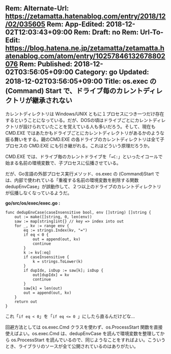 Rem: Alternate-Url: https://zetamatta.hatenablog.com/entry/2018/12/02/035605
Rem: App-Edited: 2018-12-02T12:03:43+09:00
Rem: Draft: no
Rem: Url-To-Edit: https://blog.hatena.ne.jp/zetamatta/zetamatta.hatenablog.com/atom/entry/10257846132678802076
Rem: Published: 2018-12-02T03:56:05+09:00
Category: go
Updated: 2018-12-02T03:56:05+09:00
Title:  os.exec の (Command) Start で、ドライブ毎のカレントディレクトリが継承されない
---
カレントディレクトリは Windows/UNIX ともに１プロセスにつき一つだけ存在するということになっている。だが、DOSの頃はドライブごとにカレントディレクトリが設けられていたことを覚えている人も多いだろう。そして、現在も CMD.EXE ではあたかもドライブごとにカレントディレクトリがあるかのような振る舞いをする。親のCMD.EXE の各ドライブのカレントディレクトリは全て子プロセスの CMD.EXE にも引き継がれる。これはどういう原理だろうか。

CMD.EXE では、ドライブ毎のカレントドライブを「`=C:`」といったイコールで始まる名前の環境変数で、子プロセスに伝播させている。

だが、Go言語の外部プロセス実行メソッド、os.exec の (Command)Start では、内部で使われている「重複する名前の環境変数を削除する関数 dedupEnvCase」が誤動作して、２つ以上のドライブのカレントディレクトリが伝播しなくなっているようだ。

**go/src/os/exec/exec.go :**
```
func dedupEnvCase(caseInsensitive bool, env []string) []string {
	out := make([]string, 0, len(env))
	saw := map[string]int{} // key => index into out
	for _, kv := range env {
		eq := strings.Index(kv, "=")
		if eq < 0 {
			out = append(out, kv)
			continue
		}
		k := kv[:eq]
		if caseInsensitive {
			k = strings.ToLower(k)
		}
		if dupIdx, isDup := saw[k]; isDup {
			out[dupIdx] = kv
			continue
		}
		saw[k] = len(out)
		out = append(out, kv)
	}
	return out
}
```

これ「`if eq < 0`」を「`if eq <= 0 `」にしたら直るんだけどな…

回避方法としては os.exec.Cmd クラスを使わず、os.ProcessStart 関数を直接使えばよい。os.exec.Cmd は、dedupEnvCase を読んで環境変数を整理してから os.ProcessStart を読んでいるので、同じようなことをすればよい。こういうとき、ライブラリのソースが全て公開されているのはありがたい。